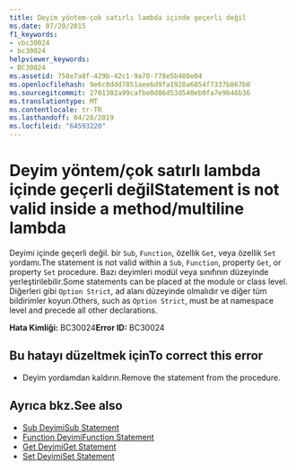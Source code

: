 ```yaml
---
title: Deyim yöntem-çok satırlı lambda içinde geçerli değil
ms.date: 07/20/2015
f1_keywords:
- vbc30024
- bc30024
helpviewer_keywords:
- BC30024
ms.assetid: 758e7a8f-429b-42c1-9a78-778e5b480e04
ms.openlocfilehash: 9e6c8ddd7851aee6d9fa1928a6854f7337b867b0
ms.sourcegitcommit: 2701302a99cafbe0d86d53d540eb0fa7e9b46b36
ms.translationtype: MT
ms.contentlocale: tr-TR
ms.lasthandoff: 04/28/2019
ms.locfileid: "64593220"
---
```

# <a name="statement-is-not-valid-inside-a-methodmultiline-lambda"></a><span data-ttu-id="28a9b-102">Deyim yöntem/çok satırlı lambda içinde geçerli değil</span><span class="sxs-lookup"><span data-stu-id="28a9b-102">Statement is not valid inside a method/multiline lambda</span></span>
<span data-ttu-id="28a9b-103">Deyimi içinde geçerli değil. bir `Sub`, `Function`, özellik `Get`, veya özellik `Set` yordamı.</span><span class="sxs-lookup"><span data-stu-id="28a9b-103">The statement is not valid within a `Sub`, `Function`, property `Get`, or property `Set` procedure.</span></span> <span data-ttu-id="28a9b-104">Bazı deyimleri modül veya sınıfının düzeyinde yerleştirilebilir.</span><span class="sxs-lookup"><span data-stu-id="28a9b-104">Some statements can be placed at the module or class level.</span></span> <span data-ttu-id="28a9b-105">Diğerleri gibi `Option Strict`, ad alanı düzeyinde olmalıdır ve diğer tüm bildirimler koyun.</span><span class="sxs-lookup"><span data-stu-id="28a9b-105">Others, such as `Option Strict`, must be at namespace level and precede all other declarations.</span></span>  
  
 <span data-ttu-id="28a9b-106">**Hata Kimliği:** BC30024</span><span class="sxs-lookup"><span data-stu-id="28a9b-106">**Error ID:** BC30024</span></span>  
  
## <a name="to-correct-this-error"></a><span data-ttu-id="28a9b-107">Bu hatayı düzeltmek için</span><span class="sxs-lookup"><span data-stu-id="28a9b-107">To correct this error</span></span>  
  
- <span data-ttu-id="28a9b-108">Deyim yordamdan kaldırın.</span><span class="sxs-lookup"><span data-stu-id="28a9b-108">Remove the statement from the procedure.</span></span>  
  
## <a name="see-also"></a><span data-ttu-id="28a9b-109">Ayrıca bkz.</span><span class="sxs-lookup"><span data-stu-id="28a9b-109">See also</span></span>

- [<span data-ttu-id="28a9b-110">Sub Deyimi</span><span class="sxs-lookup"><span data-stu-id="28a9b-110">Sub Statement</span></span>](../../../visual-basic/language-reference/statements/sub-statement.md)
- [<span data-ttu-id="28a9b-111">Function Deyimi</span><span class="sxs-lookup"><span data-stu-id="28a9b-111">Function Statement</span></span>](../../../visual-basic/language-reference/statements/function-statement.md)
- [<span data-ttu-id="28a9b-112">Get Deyimi</span><span class="sxs-lookup"><span data-stu-id="28a9b-112">Get Statement</span></span>](../../../visual-basic/language-reference/statements/get-statement.md)
- [<span data-ttu-id="28a9b-113">Set Deyimi</span><span class="sxs-lookup"><span data-stu-id="28a9b-113">Set Statement</span></span>](../../../visual-basic/language-reference/statements/set-statement.md)

